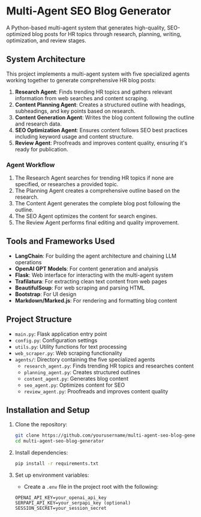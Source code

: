 # Multi-Agent SEO Blog Generator

A Python-based multi-agent system that generates high-quality, SEO-optimized blog posts for HR topics through research, planning, writing, optimization, and review stages.

## System Architecture

This project implements a multi-agent system with five specialized agents working together to generate comprehensive HR blog posts:

1. **Research Agent**: Finds trending HR topics and gathers relevant information from web searches and content scraping.
2. **Content Planning Agent**: Creates a structured outline with headings, subheadings, and key points based on research.
3. **Content Generation Agent**: Writes the blog content following the outline and research data.
4. **SEO Optimization Agent**: Ensures content follows SEO best practices including keyword usage and content structure.
5. **Review Agent**: Proofreads and improves content quality, ensuring it's ready for publication.

### Agent Workflow

1. The Research Agent searches for trending HR topics if none are specified, or researches a provided topic.
2. The Planning Agent creates a comprehensive outline based on the research.
3. The Content Agent generates the complete blog post following the outline.
4. The SEO Agent optimizes the content for search engines.
5. The Review Agent performs final editing and quality improvement.

## Tools and Frameworks Used

- **LangChain**: For building the agent architecture and chaining LLM operations
- **OpenAI GPT Models**: For content generation and analysis
- **Flask**: Web interface for interacting with the multi-agent system
- **Trafilatura**: For extracting clean text content from web pages
- **BeautifulSoup**: For web scraping and parsing HTML
- **Bootstrap**: For UI design
- **Markdown/Marked.js**: For rendering and formatting blog content

## Project Structure

- `main.py`: Flask application entry point
- `config.py`: Configuration settings
- `utils.py`: Utility functions for text processing
- `web_scraper.py`: Web scraping functionality
- `agents/`: Directory containing the five specialized agents
  - `research_agent.py`: Finds trending HR topics and researches content
  - `planning_agent.py`: Creates structured outlines
  - `content_agent.py`: Generates blog content
  - `seo_agent.py`: Optimizes content for SEO
  - `review_agent.py`: Proofreads and improves content quality

## Installation and Setup

1. Clone the repository:
   ```bash
   git clone https://github.com/yourusername/multi-agent-seo-blog-generator.git
   cd multi-agent-seo-blog-generator
   ```

2. Install dependencies:
   ```bash
   pip install -r requirements.txt
   ```

3. Set up environment variables:
   - Create a `.env` file in the project root with the following:
   ```
   OPENAI_API_KEY=your_openai_api_key
   SERPAPI_API_KEY=your_serpapi_key (optional)
   SESSION_SECRET=your_session_secret
   